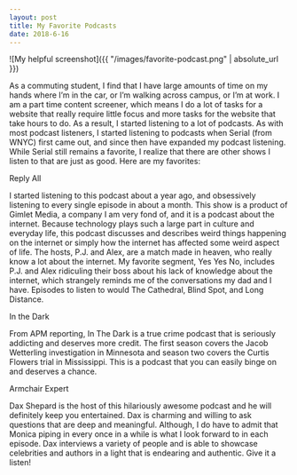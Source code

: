 ```yaml
---
layout: post
title: My Favorite Podcasts
date: 2018-6-16
---
```



![My helpful screenshot]({{ "/images/favorite-podcast.png" | absolute_url }})

As a commuting student, I find that I have large amounts of time on my hands where I’m in the car, or I’m walking across campus, or I’m at work. I am a part time content screener, which means I do a lot of tasks for a website that really require little focus and more tasks for the website that take hours to do. As a result, I started listening to a lot of podcasts. As with most podcast listeners, I started listening to podcasts when Serial (from WNYC) first came out, and since then have expanded my podcast listening. While Serial still remains a favorite, I realize that there are other shows I listen to that are just as good. Here are my favorites:

	
  Reply All
  
I started listening to this podcast about a year ago, and obsessively listening to every single episode in about a month. This show is a product of Gimlet Media, a company I am very fond of, and it is a podcast about the internet.  Because technology plays such a large part in culture and everyday life, this podcast discusses and describes weird things happening on the internet or simply how the internet has affected some weird aspect of life. The hosts, P.J. and Alex, are a match made in heaven, who really know a lot about the internet. My favorite segment, Yes Yes No, includes P.J. and Alex ridiculing their boss about his lack of knowledge about the internet, which strangely reminds me of the conversations my dad and I have. Episodes to listen to would The Cathedral, Blind Spot, and Long Distance. 
  
 In the Dark
 
From APM reporting, In The Dark is a true crime podcast that is seriously addicting and deserves more credit. The first season covers the Jacob Wetterling investigation in Minnesota and season two covers the Curtis Flowers trial in Mississippi. This is a podcast that you can easily binge on and deserves a chance. 

Armchair Expert

Dax Shepard is the host of this hilariously awesome podcast and he will definitely keep you entertained. Dax is charming and willing to ask questions that are deep and meaningful. Although, I do have to admit that Monica piping in every once in a while is what I look forward to in each episode. Dax interviews a variety of people and is able to showcase celebrities and authors in a light that is endearing and authentic. Give it a listen!



